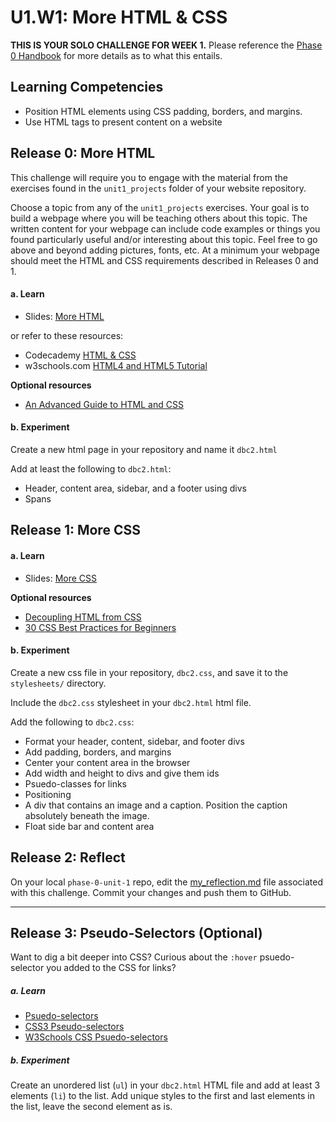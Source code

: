 # U1.W1: More HTML & CSS

**THIS IS YOUR SOLO CHALLENGE FOR WEEK 1.** Please reference the [Phase 0 Handbook](https://github.com/Devbootcamp/phase-0-handbook/) for more details as to what this entails.

## Learning Competencies
- Position HTML elements using CSS padding, borders, and margins.
- Use HTML tags to present content on a website



## Release 0: More HTML

This challenge will require you to engage with the material from the exercises found in the `unit1_projects` folder of your website repository.

Choose a topic from any of the `unit1_projects` exercises. Your goal is to build a webpage where you will be teaching others about this topic. The written content for your webpage can include code examples or things you found particularly useful and/or interesting about this topic. Feel free to go above and beyond adding pictures, fonts, etc. At a minimum your webpage should meet the HTML and CSS requirements described in Releases 0 and 1.

#### a. Learn

* Slides: [More HTML](http://girldevelopit.github.io/gdi-core-intermediate-html-css/class3.html#/)

or refer to these resources:

* Codecademy [HTML & CSS](http://www.codecademy.com/en/tracks/web)
* w3schools.com [HTML4 and HTML5 Tutorial](http://www.w3schools.com/html/)

**Optional resources**

* [An Advanced Guide to HTML and CSS](http://learn.shayhowe.com/)

#### b. Experiment
Create a new html page in your repository and name it `dbc2.html`

Add at least the following to `dbc2.html`:

* Header, content area, sidebar, and a footer using divs
* Spans


## Release 1: More CSS

#### a. Learn

* Slides: [More CSS](http://girldevelopit.github.io/gdi-core-intermediate-html-css/class4.html#/)

**Optional resources**

- [Decoupling HTML from CSS](http://coding.smashingmagazine.com/2012/04/20/decoupling-html-from-css/)
- [30 CSS Best Practices for Beginners](http://code.tutsplus.com/tutorials/30-css-best-practices-for-beginners--net-6741)


#### b. Experiment
Create a new css file in your repository, `dbc2.css`, and save it to the `stylesheets/` directory.

Include the `dbc2.css` stylesheet in your `dbc2.html` html file.

Add the following to `dbc2.css`:

* Format your header, content, sidebar, and footer divs
* Add padding, borders, and margins
* Center your content area in the browser
* Add width and height to divs and give them ids
* Psuedo-classes for links
* Positioning
* A div that contains an image and a caption. Position the caption absolutely beneath the image.
* Float side bar and content area


## Release 2: Reflect
On your local `phase-0-unit-1` repo, edit the [my_reflection.md](my_reflection.md) file associated with this challenge. Commit your changes and push them to GitHub.

<hr>

## Release 3: Pseudo-Selectors (Optional)
Want to dig a bit deeper into CSS? Curious about the `:hover` psuedo-selector you added to the CSS for links?

##### a. Learn

* [Psuedo-selectors](http://css-tricks.com/pseudo-class-selectors/)
* [CSS3 Pseudo-selectors](http://coding.smashingmagazine.com/2011/03/30/how-to-use-css3-pseudo-classes/)
* [W3Schools CSS Psuedo-selectors](http://www.w3schools.com/css/css_pseudo_classes.asp)

##### b. Experiment
Create an unordered list (`ul`) in your `dbc2.html` HTML file and add at least 3 elements (`li`) to the list. Add unique styles to the first and last elements in the list, leave the second element as is.

